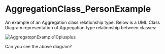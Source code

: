 # AggregationClass_PersonExample
An example of an Aggregation class relationship type.
Below is a UML Class Diagram representation of Aggregation type relationship between classes:

![AggregatopnExample1Cplusplus](https://user-images.githubusercontent.com/54065949/114449272-785e1f00-9bcc-11eb-91f0-681780c95b67.PNG)

Can you see the above diagram?
